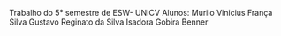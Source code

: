 Trabalho do 5° semestre de ESW- UNICV
Alunos: Murilo Vinicius França Silva 
        Gustavo Reginato da Silva
        Isadora Gobira Benner
